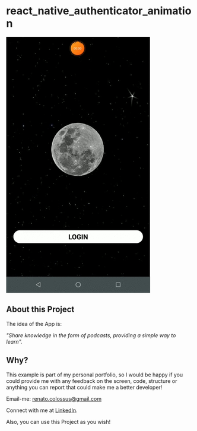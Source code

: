 # react_native_authenticator_animation
![Demo Animation](./assets/animatedLogin.gif?raw=true)

## About this Project

The idea of the App is:

_"Share knowledge in the form of podcasts, providing a simple way to learn"._

## Why?

This example is part of my personal portfolio, so I would be happy if you could provide me with any feedback on the screen, code, structure or anything you can report that could make me a better developer!

Email-me: renato.colossus@gmail.com

Connect with me at [LinkedIn](https://www.linkedin.com/in/renato-santos-3486a724/).

Also, you can use this Project as you wish!
